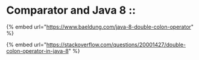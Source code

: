 # Comparator and Java 8 ::

{% embed url="https://www.baeldung.com/java-8-double-colon-operator" %}



{% embed url="https://stackoverflow.com/questions/20001427/double-colon-operator-in-java-8" %}







